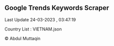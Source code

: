 

## Google Trends Keywords Scraper 
 
Last Update 24-03-2023 , 03:47:19

Country List :
VIETNAM.json



© Abdul Muttaqin 
